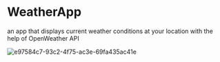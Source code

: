 # WeatherApp
 
an app that displays current weather conditions at your location with the help of OpenWeather API

![e97584c7-93c2-4f75-ac3e-69fa435ac41e](https://github.com/kaankirman/WeatherApp/assets/65332708/8b2d5e55-3704-4151-80bb-bdc8996e3be6)
